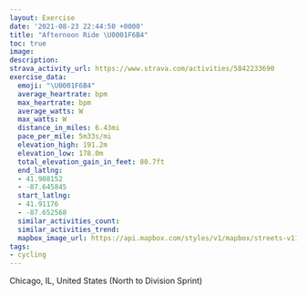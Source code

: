 ```yaml
---
layout: Exercise
date: '2021-08-23 22:44:50 +0000'
title: "Afternoon Ride \U0001F6B4"
toc: true
image:
description:
strava_activity_url: https://www.strava.com/activities/5842233690
exercise_data:
  emoji: "\U0001F6B4"
  average_heartrate: bpm
  max_heartrate: bpm
  average_watts: W
  max_watts: W
  distance_in_miles: 6.43mi
  pace_per_mile: 5m33s/mi
  elevation_high: 191.2m
  elevation_low: 178.0m
  total_elevation_gain_in_feet: 80.7ft
  end_latlng:
  - 41.908152
  - -87.645845
  start_latlng:
  - 41.91176
  - -87.652568
  similar_activities_count:
  similar_activities_trend:
  mapbox_image_url: https://api.mapbox.com/styles/v1/mapbox/streets-v11/static/path-5+787af2-1.0(o%7Bx~Fps~uOAFBGPgBAw%40GK%40QEMA%7DC%7CBoDRQX_%40p%40oAfCyDh%40cAbA%7BAFMVYvDyFt%40kA%5Co%40n%40%7D%40JYpAkBbFgItHgLn%40kAnByCJ%5D%40SG%7DGBa%40NOPKJAvAMpAEZGb%40FNCr%40%3FJCd%40%3Fd%40CjEC%7CCEHAP%40%60BKb%40%40bAAF%40rDGb%40BDE%60AC%5EDXAXBz%40Gb%40ApA%40VBj%40KFEd%40BhB%40p%40CtCBT%3FTGZ%40FCCg%40%40SAg%40%40s%40D%5BJOCI%3FIFU%3Fo%40BCRDHCL%3FNHHAHCd%40ADEFCHkA%3FiCF_%40BaACuB%40oCKsCDs%40%3FwA%3FBASBSIs%40%40cHAaBEgA%40i%40EgABME%7B%40%3FiADmAAEBSGa%40CmFCO%3Fm%40OsA%40e%40BA%3FEDADWFATDHCb%40%40f%40Lj%40%3FHBl%40%3FFCf%40JJ%40PEFCF%40NEDGCA%40CPIFDXDd%40ATE~%40ET%40n%40LlAJbCb%40BBH%3FAB%60%40%40FDh%40Jt%40CZBJAJ%3FRJ%5C%40HI%40Q%5EJZBN%3FRQR%40%60%40RJ%40PGXS%5C%40N%40DD%40ACCC%40%40BICL%40RCR%3FROZDBDHBA%40GS%3FK%40IF%3FAMBMB%40EO%3FED%3F%3FGE%5DEE%40Kf%40NRJCCPNJXBCJHP%40NEL%3FDIBKDEBWEK%40YAyBE%5BFgBC%7BDDaACWBe%40ACFw%40CaAE%5B%40OCK%40SKu%40%40iAAi%40GKBIGcAB_%40AODGEUE%40DEJ%40EAOg%40C%3FDQ%3FLDGR%40%3FBGFACBB%40AAFIa%40B%40CKBCFLELQL%40BC%40PZ%3FCAC%3F%40CAFjAFUCUVOH%3FFD%40p%40KvCBjCGfB%3Fj%40DdCCzA%40dFClE%40PFNG%60%40Ev%40%40pEBb%40%3Fd%40CNBPERA~%40FNGj%40B%5CCb%40N%5E%40LENMDDBA%60%40KJANDN%40t%40BT%3Fl%40BL%3Ff%40HhAID%5D%40UHe%40DW%40QEoBB%5BAKDYBKCGD%5BEUHq%40EOFGISJUDgAJaCB_AVAOIEcAGU%40YFKAED%40Hc%40%40OAqAHUF%7BBKKBqBC%7DADmFEkADMBw%40C_%40%40y%40CiA%3FSBIAm%40%40eA%3FWBs%40%40YDe%40%3FWBMCUDs%40IU%3FFBC%40%40%40II%5B%40KDM%40gC%40iABo%40Dm%40%3Fi%40DWFGEABa%40GmDCMDGFGVAhA%3F%7CBAPAFGD%5DDe%40AmAFy%40%40k%40DMAMB%5DAm%40FK%3FACSCi%40BwCCq%40FYAcAJeABEFC%7C%40Af%40Fv%40%40x%40Ex%40Bv%40EX%3FdABXGvBBjDHfBCR%40p%40ANAdADdB%3FbBBtBGbBBhCCl%40KZkB~CQTUb%40mBvCeAxAsD%60GmC~DoDvFERLJDJABMFITQRBFE%3FCKPOBCCAB%3FA%40),pin-s-s+e5b22e(-87.65257,41.91176),pin-s-f+89ae00(-87.64585,41.908149999999985)/auto/800x800?access_token=pk.eyJ1Ijoiam9zaGJlY2ttYW4iLCJhIjoiY205eWR2aDd1MWZ6djJrbXc4a3M0bWZleiJ9.XiG9OWkNcZk2QzjJbxLB4A
tags:
- cycling
---
```




Chicago, IL, United States (North to Division Sprint)
